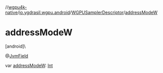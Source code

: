 //[wgpu4k-native](../../../index.md)/[io.ygdrasil.wgpu.android](../index.md)/[WGPUSamplerDescriptor](index.md)/[addressModeW](address-mode-w.md)

# addressModeW

[android]\

@[JvmField](https://kotlinlang.org/api/core/kotlin-stdlib/kotlin.jvm/-jvm-field/index.html)

var [addressModeW](address-mode-w.md): [Int](https://kotlinlang.org/api/core/kotlin-stdlib/kotlin/-int/index.html)